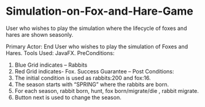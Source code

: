 # Simulation-on-Fox-and-Hare-Game
User who wishes to play the simulation where the lifecycle of foxes and hares are shown seasonly.

Primary Actor: End User who wishes to play the simulation of Foxes and Hares.
Tools Used: JavaFX.
PreConditions:
1. Blue Grid indicates – Rabbits
2. Red Grid indicates- Fox.
Success Guarantee – Post Conditions:
1. The initial condition is used as rabbits:200 and fox:16.
2. The season starts with “SPRING” where the rabbits are born.
3. For each season, rabbit born, hunt, fox born/migrate/die , rabbit migrate.
4. Button next is used to change the season.
